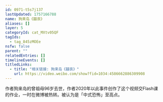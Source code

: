 ```yaml
---
id: 0971-t5s7j137
lastUpdated: 1757166788
name: 狗来岛《囍丧》
aliases: []
layer: 5
categoryId: cat_MXtv05QF
tagIds:
  - tag_845zMOEe
nsfw: false
parent: ""
relatedEntries: []
timelineEvents: []
titledLinks:
  - title: "相关链接: 狗来岛《囍丧》"
    url: https://video.weibo.com/show?fid=1034:4586662886309908
---
```


作者狗来岛的曾祖母96岁去世，作者2020年以此事件创作了这个视频交Flash课的作业，一时在微博被热转。被认为是「中式恐怖」至高点。